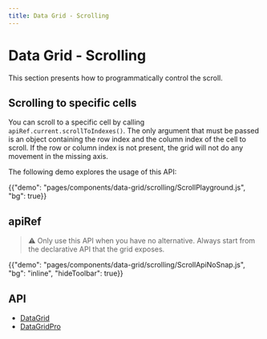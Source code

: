 ```yaml
---
title: Data Grid - Scrolling
---
```


# Data Grid - Scrolling

<p class="description">This section presents how to programmatically control the scroll.</p>

## Scrolling to specific cells [<span class="pro"></span>](https://material-ui.com/store/items/material-ui-pro/)

You can scroll to a specific cell by calling `apiRef.current.scrollToIndexes()`.
The only argument that must be passed is an object containing the row index and the column index of the cell to scroll.
If the row or column index is not present, the grid will not do any movement in the missing axis.

The following demo explores the usage of this API:

{{"demo": "pages/components/data-grid/scrolling/ScrollPlayground.js", "bg": true}}

## apiRef [<span class="pro"></span>](https://material-ui.com/store/items/material-ui-pro/)

> ⚠️ Only use this API when you have no alternative. Always start from the declarative API that the grid exposes.

{{"demo": "pages/components/data-grid/scrolling/ScrollApiNoSnap.js", "bg": "inline", "hideToolbar": true}}

## API

- [DataGrid](/api/data-grid/data-grid/)
- [DataGridPro](/api/data-grid/data-grid-pro/)

